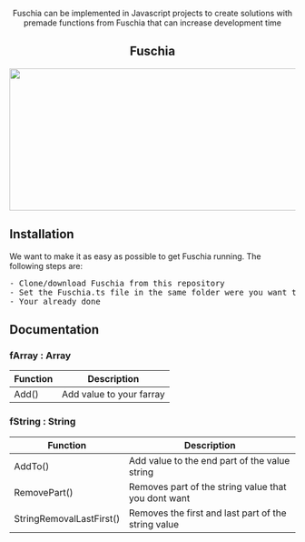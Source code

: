  <p align="center"><https://i.imgur.com/z5jT8MF.png" width="300" height="420"> </p>
 <p align="center"> Fuschia can be implemented in Javascript projects to create solutions with premade functions from Fuschia that can increase development time</p>
 <h2 align="center"> Fuschia </h2>
 <p align="center"><img src="https://media3.giphy.com/media/DU60iJFgY1QpMY6WD7/giphy.gif" width="540" height="250"> </p>
 <h2> Installation</h2>
 We want to make it as easy as possible to get Fuschia running. The following steps are:<br>
<pre>
- Clone/download Fuschia from this repository
- Set the Fuschia.ts file in the same folder were you want to use the functionality
- Your already done</pre>
<h2> Documentation</h2>
 <h3> fArray : Array</h3>
<table>
<thead>
<tr>
<th>Function</th>
<th>Description</th>
</tr>
</thead>
<tbody>
<tr>
<td>Add()</td>
<td>Add value to your farray</td>
</tr>
</tbody>
</table>

 <h3> fString : String</h3>
<table>
<thead>
<tr>
<th>Function</th>
<th>Description</th>
</tr>
</thead>
<tbody>
<tr>
<td>AddTo()</td>
<td>Add value to the end part of the value string</td>
</tr>
<tr>
<td>RemovePart()</td>
<td>Removes part of the string value that you dont want</td>
</tr>
<tr>
<td>StringRemovalLastFirst()</td>
<td>Removes the first and last part of the string value</td>
</tr>
</tbody>
</table>
